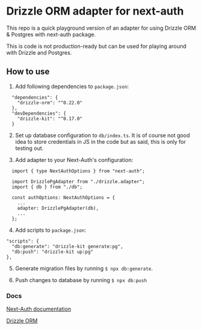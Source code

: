 # Drizzle ORM adapter for next-auth

This repo is a quick playground version of an adapter for using Drizzle ORM & Postgres with
next-auth package.

This is code is not production-ready but can be used for playing around with Drizzle and Postgres.

## How to use

1. Add following dependencies to `package.json`:

```
  "dependencies": {
    "drizzle-orm": "^0.22.0"
  },
  "devDependencies": {
    "drizzle-kit": "^0.17.0"
  }
```

2. Set up database configuration to `db/index.ts`. It is of course not good idea to store
   credentials in JS in the code but as said, this is only for testing out.

3. Add adapter to your Next-Auth's configuration:

```
  import { type NextAuthOptions } from "next-auth";

  import DrizzlePgAdapter from "./drizzle.adapter";
  import { db } from "./db";

  const authOptions: NextAuthOptions = {
    ...
    adapter: DrizzlePgAdapter(db),
    ...
  };
```

4. Add scripts to `package.json`:

```
"scripts": {
  "db:generate": "drizzle-kit generate:pg",
  "db:push": "drizzle-kit up:pg"
},
```

5. Generate migration files by running `$ npx db:generate`.

6. Push changes to database by running `$ npx db:push`

### Docs

[Next-Auth documentation](https://next-auth.js.org)

[Drizzle ORM](https://github.com/drizzle-team/drizzle-orm)
